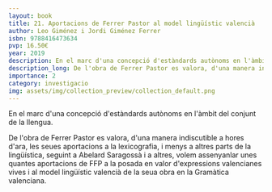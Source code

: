 ```yaml
---
layout: book
title: 21. Aportacions de Ferrer Pastor al model lingüístic valencià
author: Leo Giménez i Jordi Giménez Ferrer
isbn: 9788416473634
pvp: 16.50€
year: 2019
description: En el marc d'una concepció d'estàndards autònoms en l'àmbit del conjunt de la llengua.
description_long: De l'obra de Ferrer Pastor es valora, d'una manera indiscutible a hores d'ara, les seues aportacions a la lexicografia, i menys a altres parts de la lingüística, seguint a Abelard Saragossà i a altres, volem assenyanlar unes quantes aportacions de FFP a la posada en valor d'expressions valencianes vives i al model lingüístic valencià de la seua obra en la Gramàtica valenciana.
importance: 2
category: investigacio
img: assets/img/collection_preview/collection_default.png
---
```


En el marc d'una concepció d'estàndards autònoms en l'àmbit del conjunt de la llengua.

De l'obra de Ferrer Pastor es valora, d'una manera indiscutible a hores d'ara, les seues aportacions a la lexicografia, i menys a altres parts de la lingüística, seguint a Abelard Saragossà i a altres, volem assenyanlar unes quantes aportacions de FFP a la posada en valor d'expressions valencianes vives i al model lingüístic valencià de la seua obra en la Gramàtica valenciana.
